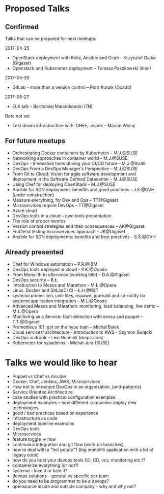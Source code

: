 Proposed Talks
==============

## Confirmed ##

Talks that can be prepared for next meetups:

2017-04-25
- OpenStack deployment with Kolla, Ansible and Ceph – Krzysztof Dajka (Gigaset)
- Openstack and Kubernetes deployment – Tomasz Paszkowski (Intel)

2017-05-30
- GitLab - more than a version control – Piotr Kurpik (Ocado)

2017-06-27
- ELK talk – Bartłomiej Marcinkowski (7N)

Date not set
- Test driven infrastructure with: CHEF, inspec – Marcin Wolny

## For future meetups ##

- Orchestrating Docker containers by Kubernetes – M.J.@SUSE
- Networking approaches in container world – M.J.@SUSE
- DevOps - Innovation tools driving your CI/CD future – M.J.@SUSE
- DevOps From a DevOps Manager's Perspective – M.J.@SUSE
- From Git to Cloud: Vision for agile software development and deployment in the Software Defined Datacenter – M.J.@SUSE
- Using Chef for deploying OpenStack – M.J.@SUSE
- Ansible for SDN deployment: benefits and good practices - J.S.@OVH (under construction)
- Measure everything, for Dev and Ops – TT@Gigaset
- Microservices require DevOps – TT@Gigaset
- Azure cloud
- DevOps tools in a cloud – own tools presentation
- The role of proper metrics
- Version control strategies and their consequences – AK@Gigaset
- End2end testing microservices approach – JK@Gigaset
- Ansible for SDN deployments: benefits and best practives – S.Ś.@OVH

## Already presented ##
- Chef for Windows automation – P.R.@IBM
- DevOps tools deployed in cloud – P.K.@Ocado
- From Monolith to uServices (working title) – D.A.@Gigaset
- DevOps security – B.Ł.
- Introduction to Mesos and Marathon – M.Ł.@Opera
- Linux, Docker and GitLabCI CI – Ł.H.@RST
- systemd primer: bin, unit-files, nspawn, journald and sd-notify for systemd application integration – M.L.@Ocado
- Advanced Mesos and Marathon: monitoring, load balancing, live demo – M.Ł.@Opera
- Monitoring as a Service: fault detection with sensu and puppet – T.T.@Gigaset
- Prometheus 101: get on the hype train – Michał Bolek
- Cloud services' architecture - introduction to AWS – Szymon Święcki
- DevOps in droplr – Levi Nunnink (droplr.com)
- Kubernetes for sysadmins – Michał Jura (SUSE)

Talks we would like to hear
===========================

- Puppet vs Chef vs Ansible
- Docker, Chef, Jenkins, AWS, Microservices
- How not to introduce DevOps in an organization. (anti-patterns)
- Service Oriented Architecture
- case studies with practical configuration examples
- deployment examples – how different companies deploy new technologies
- good / bad practices based on experience
- infrastructure as code
- deployment pipeline examples
- DevOps tools
- Microservices
- feature toggle -> how
- continuous integration and git flow (work on branches)
- how to deal with a "hot potato"? (big monolith application with a lot of legacy code)
- how do you host your devops tools (CI, CD, vcs, monitoring etc.)?
- containerize everything (or not?)
- systemd - love it or hate it?
- devops solutions - general vs specific per team
- do you need to be programmer to be a devops?
- opensource inside and outside company - why and why not?

